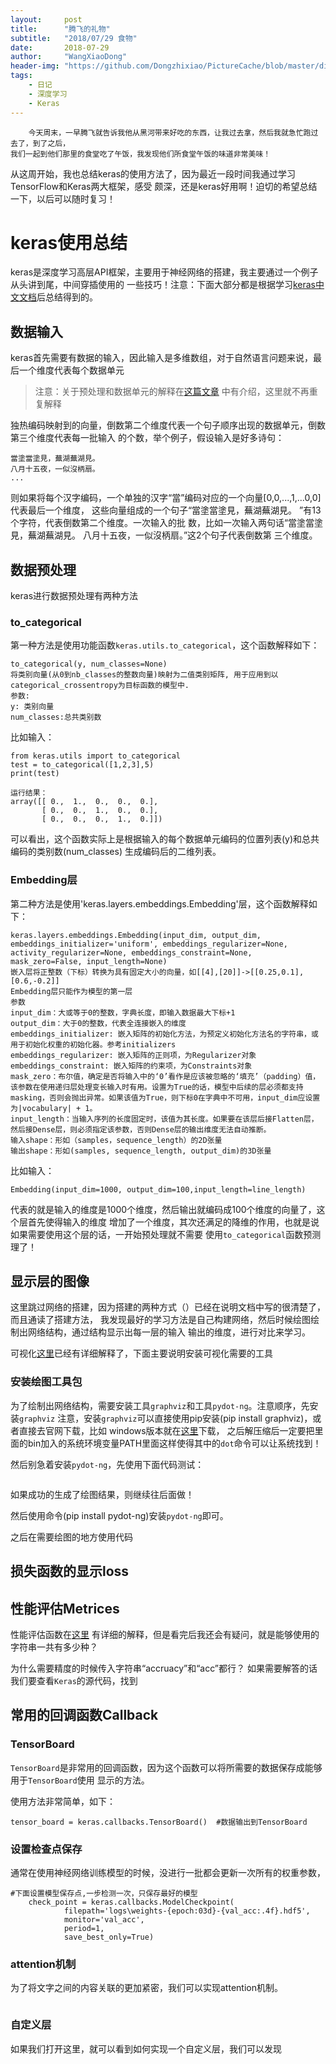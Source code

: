 ```yaml
---
layout:     post
title:      "腾飞的礼物"
subtitle:   "2018/07/29 食物"
date:       2018-07-29
author:     "WangXiaoDong"
header-img: "https://github.com/Dongzhixiao/PictureCache/blob/master/diaryPic/20180729.jpg?raw=true"
tags:
    - 日记
    - 深度学习
    - Keras
---
```



```
    今天周末，一早腾飞就告诉我他从黑河带来好吃的东西，让我过去拿，然后我就急忙跑过去了，到了之后，
我们一起到他们那里的食堂吃了午饭，我发现他们所食堂午饭的味道非常美味！
```

从这周开始，我也总结keras的使用方法了，因为最近一段时间我通过学习TensorFlow和Keras两大框架，感受
颇深，还是keras好用啊！迫切的希望总结一下，以后可以随时复习！

# keras使用总结
keras是深度学习高层API框架，主要用于神经网络的搭建，我主要通过一个例子从头讲到尾，中间穿插使用的
一些技巧！注意：下面大部分都是根据学习<a target="_blank" href="http://keras-cn.readthedocs.io/en/latest/">keras中文文档</a>后总结得到的。

## 数据输入

keras首先需要有数据的输入，因此输入是多维数组，对于自然语言问题来说，最后一个维度代表每个数据单元
>注意：关于预处理和数据单元的解释在<a target="_blank" href="https://dongzhixiao.github.io/2018/07/21/so-hot/">这篇文章</a>
中有介绍，这里就不再重复解释

独热编码映射到的向量，倒数第二个维度代表一个句子顺序出现的数据单元，倒数第三个维度代表每一批输入
的个数，举个例子，假设输入是好多诗句：

```
當塗當塗見，蕪湖蕪湖見。 
八月十五夜，一似沒柄扇。
...
```

则如果将每个汉字编码，一个单独的汉字“當”编码对应的一个向量[0,0,...,1,...0,0]代表最后一个维度，
这些向量组成的一个句子“當塗當塗見，蕪湖蕪湖見。 ”有13个字符，代表倒数第二个维度。一次输入的批
数，比如一次输入两句话“當塗當塗見，蕪湖蕪湖見。 八月十五夜，一似沒柄扇。”这2个句子代表倒数第
三个维度。

## 数据预处理

keras进行数据预处理有两种方法

### to_categorical

第一种方法是使用功能函数`keras.utils.to_categorical`，这个函数解释如下：

```
to_categorical(y, num_classes=None)
将类别向量(从0到nb_classes的整数向量)映射为二值类别矩阵, 用于应用到以categorical_crossentropy为目标函数的模型中.
参数:
y: 类别向量
num_classes:总共类别数
```

比如输入：

```
from keras.utils import to_categorical
test = to_categorical([1,2,3],5)
print(test)

运行结果：
array([[ 0.,  1.,  0.,  0.,  0.],
       [ 0.,  0.,  1.,  0.,  0.],
       [ 0.,  0.,  0.,  1.,  0.]])
```

可以看出，这个函数实际上是根据输入的每个数据单元编码的位置列表(y)和总共编码的类别数(num_classes)
生成编码后的二维列表。

### Embedding层

第二种方法是使用'keras.layers.embeddings.Embedding'层，这个函数解释如下：

```
keras.layers.embeddings.Embedding(input_dim, output_dim, embeddings_initializer='uniform', embeddings_regularizer=None, activity_regularizer=None, embeddings_constraint=None, mask_zero=False, input_length=None)
嵌入层将正整数（下标）转换为具有固定大小的向量，如[[4],[20]]->[[0.25,0.1],[0.6,-0.2]]
Embedding层只能作为模型的第一层
参数
input_dim：大或等于0的整数，字典长度，即输入数据最大下标+1
output_dim：大于0的整数，代表全连接嵌入的维度
embeddings_initializer: 嵌入矩阵的初始化方法，为预定义初始化方法名的字符串，或用于初始化权重的初始化器。参考initializers
embeddings_regularizer: 嵌入矩阵的正则项，为Regularizer对象
embeddings_constraint: 嵌入矩阵的约束项，为Constraints对象
mask_zero：布尔值，确定是否将输入中的‘0’看作是应该被忽略的‘填充’（padding）值，该参数在使用递归层处理变长输入时有用。设置为True的话，模型中后续的层必须都支持masking，否则会抛出异常。如果该值为True，则下标0在字典中不可用，input_dim应设置为|vocabulary| + 1。
input_length：当输入序列的长度固定时，该值为其长度。如果要在该层后接Flatten层，然后接Dense层，则必须指定该参数，否则Dense层的输出维度无法自动推断。
输入shape：形如（samples，sequence_length）的2D张量
输出shape：形如(samples, sequence_length, output_dim)的3D张量
```

比如输入：

```
Embedding(input_dim=1000, output_dim=100,input_length=line_length)
```

代表的就是输入的维度是1000个维度，然后输出就编码成100个维度的向量了，这个层首先使得输入的维度
增加了一个维度，其次还满足的降维的作用，也就是说如果需要使用这个层的话，一开始预处理就不需要
使用`to_categorical`函数预测理了！


## 显示层的图像

这里跳过网络的搭建，因为搭建的两种方式（）已经在说明文档中写的很清楚了，而且通读了搭建方法，
我发现最好的学习方法是自己构建网络，然后时候绘图绘制出网络结构，通过结构显示出每一层的输入
输出的维度，进行对比来学习。

可视化<a target="_blank" href="http://keras-cn.readthedocs.io/en/latest/other/visualization/">这里</a>已经有详细解释了，下面主要说明安装可视化需要的工具

### 安装绘图工具包

为了绘制出网络结构，需要安装工具`graphviz`和工具`pydot-ng`。注意顺序，先安装`graphviz`
注意，安装`graphviz`可以直接使用pip安装(pip install graphviz)，或者直接去官网下载，比如
windows版本就在<a target="_blank" href="https://graphviz.gitlab.io/_pages/Download/Download_windows.html">这里</a>下载，
之后解压缩后一定要把里面的bin加入的系统环境变量PATH里面这样使得其中的`dot`命令可以让系统找到！

然后别急着安装`pydot-ng`，先使用下面代码测试：

```

```

如果成功的生成了绘图结果，则继续往后面做！

然后使用命令(pip install pydot-ng)安装`pydot-ng`即可。

之后在需要绘图的地方使用代码

## 损失函数的显示loss



## 性能评估Metrices

性能评估函数在<a target="_blank" href="http://keras-cn.readthedocs.io/en/latest/other/metrics/">这里</a>
有详细的解释，但是看完后我还会有疑问，就是能够使用的字符串一共有多少种？

为什么需要精度的时候传入字符串“accruacy”和“acc”都行？
如果需要解答的话我们要查看`Keras`的源代码，找到


## 常用的回调函数Callback

### TensorBoard

`TensorBoard`是非常用的回调函数，因为这个函数可以将所需要的数据保存成能够用于`TensorBoard`使用
显示的方法。

使用方法非常简单，如下：
```
tensor_board = keras.callbacks.TensorBoard()  #数据输出到TensorBoard
```

### 设置检查点保存

通常在使用神经网络训练模型的时候，没进行一批都会更新一次所有的权重参数，

```
#下面设置模型保存点,一步检测一次，只保存最好的模型
    check_point = keras.callbacks.ModelCheckpoint(
            filepath='logs\weights-{epoch:03d}-{val_acc:.4f}.hdf5',
            monitor='val_acc',
            period=1,
            save_best_only=True) 
```

### attention机制

为了将文字之间的内容关联的更加紧密，我们可以实现attention机制。


```

```

### 自定义层

如果我们打开这里，就可以看到如何实现一个自定义层，我们可以发现

